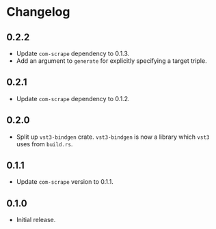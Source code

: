 # Changelog

## 0.2.2

- Update `com-scrape` dependency to 0.1.3.
- Add an argument to `generate` for explicitly specifying a target triple.

## 0.2.1

- Update `com-scrape` dependency to 0.1.2.

## 0.2.0

- Split up `vst3-bindgen` crate. `vst3-bindgen` is now a library which `vst3` uses from `build.rs`.

## 0.1.1

- Update `com-scrape` version to 0.1.1.

## 0.1.0

- Initial release.
